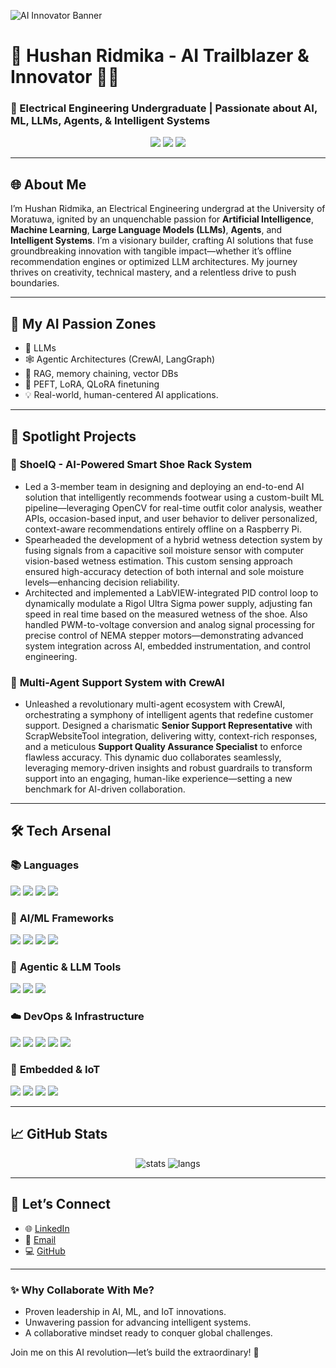 <!-- Optional banner -->
![AI Innovator Banner](https://raw.githubusercontent.com/Hushan-10/Hushan-10/main/banner.png)

# 🚀 Hushan Ridmika - AI Trailblazer & Innovator 👨‍💻

### 🌟 Electrical Engineering Undergraduate | Passionate about AI, ML, LLMs, Agents, & Intelligent Systems

<p align="center">
  <a href="mailto:hushan1011@gmail.com"><img src="https://img.shields.io/badge/Email-hushan1011@gmail.com-red?style=for-the-badge&logo=gmail"></a>
  <a href="https://linkedin.com/in/hushan-ridmika-a09745330"><img src="https://img.shields.io/badge/LinkedIn-Hushan%20Ridmika-blue?style=for-the-badge&logo=linkedin"></a>
  <a href="https://github.com/Hushan-10"><img src="https://img.shields.io/github/followers/Hushan-10?label=GitHub&style=for-the-badge"></a>
</p>

---

## 🌐 About Me

I’m Hushan Ridmika, an Electrical Engineering undergrad at the University of Moratuwa, ignited by an unquenchable passion for **Artificial Intelligence**, **Machine Learning**, **Large Language Models (LLMs)**, **Agents**, and **Intelligent Systems**. I’m a visionary builder, crafting AI solutions that fuse groundbreaking innovation with tangible impact—whether it’s offline recommendation engines or optimized LLM architectures. My journey thrives on creativity, technical mastery, and a relentless drive to push boundaries.  

---

## 🎯 My AI Passion Zones

- 🤖 LLMs
- 🕸️ Agentic Architectures (CrewAI, LangGraph)  
- 📄 RAG, memory chaining, vector DBs  
- 🧪 PEFT, LoRA, QLoRA finetuning  
- 💡 Real-world, human-centered AI applications.

---

## 💼 Spotlight Projects

### 🥾 **ShoeIQ - AI-Powered Smart Shoe Rack System**  
- Led a 3-member team in designing and deploying an end-to-end AI solution that intelligently recommends footwear using a custom-built ML pipeline—leveraging OpenCV for real-time outfit color analysis, weather APIs, occasion-based input, and user behavior to deliver personalized, context-aware recommendations entirely offline on a Raspberry Pi.  
- Spearheaded the development of a hybrid wetness detection system by fusing signals from a capacitive soil moisture sensor with computer vision-based wetness estimation. This custom sensing approach ensured high-accuracy detection of both internal and sole moisture levels—enhancing decision reliability.  
- Architected and implemented a LabVIEW-integrated PID control loop to dynamically modulate a Rigol Ultra Sigma power supply, adjusting fan speed in real time based on the measured wetness of the shoe. Also handled PWM-to-voltage conversion and analog signal processing for precise control of NEMA stepper motors—demonstrating advanced system integration across AI, embedded instrumentation, and control engineering.  

### 🤝 **Multi-Agent Support System with CrewAI**  
- Unleashed a revolutionary multi-agent ecosystem with CrewAI, orchestrating a symphony of intelligent agents that redefine customer support. Designed a charismatic **Senior Support Representative** with ScrapWebsiteTool integration, delivering witty, context-rich responses, and a meticulous **Support Quality Assurance Specialist** to enforce flawless accuracy. This dynamic duo collaborates seamlessly, leveraging memory-driven insights and robust guardrails to transform support into an engaging, human-like experience—setting a new benchmark for AI-driven collaboration.  
   
---

## 🛠️ Tech Arsenal

### 📚 **Languages**  
<p>
  <img src="https://img.shields.io/badge/Python-3776AB?style=for-the-badge&logo=python"/>
  <img src="https://img.shields.io/badge/C++-00599C?style=for-the-badge&logo=c%2B%2B"/>
  <img src="https://img.shields.io/badge/Java-ED8B00?style=for-the-badge&logo=java"/>
  <img src="https://img.shields.io/badge/JavaScript-F7DF1E?style=for-the-badge&logo=javascript&logoColor=black"/>
</p>

### 🧠 **AI/ML Frameworks**  
<p>
  <img src="https://img.shields.io/badge/TensorFlow-FF6F00?style=for-the-badge&logo=tensorflow"/>
  <img src="https://img.shields.io/badge/Keras-D00000?style=for-the-badge&logo=keras"/>
  <img src="https://img.shields.io/badge/HuggingFace-FFD21F?style=for-the-badge&logo=huggingface"/>
  <img src="https://img.shields.io/badge/Scikit--learn-F7931E?style=for-the-badge&logo=scikit-learn"/>
</p>

### 🔗 **Agentic & LLM Tools**  
<p>
  <img src="https://img.shields.io/badge/LangChain-000000?style=for-the-badge"/>
  <img src="https://img.shields.io/badge/CrewAI-E63946?style=for-the-badge"/>
  <img src="https://img.shields.io/badge/LangGraph-008080?style=for-the-badge"/>
</p>

### ☁️ **DevOps & Infrastructure**  
<p>
  <img src="https://img.shields.io/badge/Git-F05032?style=for-the-badge&logo=git"/>
  <img src="https://img.shields.io/badge/Google_Colab-F9AB00?style=for-the-badge&logo=googlecolab"/>
  <img src="https://img.shields.io/badge/Firebase-FFCA28?style=for-the-badge&logo=firebase"/>
  <img src="https://img.shields.io/badge/AWS-232F3E?style=for-the-badge&logo=amazonaws"/>
  <img src="https://img.shields.io/badge/OpenCV-5C3EE8?style=for-the-badge&logo=opencv"/>
</p>

### 🔌 **Embedded & IoT**  
<p>
  <img src="https://img.shields.io/badge/Raspberry_Pi-A22846?style=for-the-badge&logo=raspberrypi"/>
  <img src="https://img.shields.io/badge/Arduino-00979D?style=for-the-badge&logo=arduino"/>
  <img src="https://img.shields.io/badge/ESP32-0A4F6B?style=for-the-badge"/>
  <img src="https://img.shields.io/badge/Node--RED-8F44D4?style=for-the-badge"/>
</p>

---

## 📈 GitHub Stats

<p align="center">
  <img src="https://github-readme-stats.vercel.app/api?username=Hushan-10&show_icons=true&theme=dracula" alt="stats" />
  <img src="https://github-readme-stats.vercel.app/api/top-langs/?username=Hushan-10&layout=compact&theme=dracula" alt="langs" />
</p>

---

## 🌟 Let’s Connect

- 🌐 [LinkedIn](https://linkedin.com/in/hushan-ridmika-a09745330)  
- 📧 [Email](mailto:hushan1011@gmail.com)  
- 💻 [GitHub](https://github.com/Hushan-10)  

---

### ✨ Why Collaborate With Me?
- Proven leadership in AI, ML, and IoT innovations.  
- Unwavering passion for advancing intelligent systems.  
- A collaborative mindset ready to conquer global challenges.  

Join me on this AI revolution—let’s build the extraordinary! 🚀  
